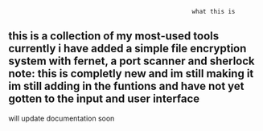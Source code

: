                                                        what this is
this is a collection of my most-used tools currently i have added a simple file encryption system with fernet, a port scanner and sherlock
note: this is completly new and im still making it im still adding in the funtions and have not yet gotten to the input and user interface
--
will update documentation soon
